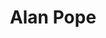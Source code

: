 ---
avatar: /images/people/popey.jpg
avatar_small: /images/people/popey_small.jpg
bio: Snap Advocate at Canonical working on Ubuntu, podcaster, father, husband, cat
  lover & a geek through and through.
homepage: https://popey.com/
instagram: null
linkedin: https://www.linkedin.com/in/alan-pope-b3a109143/
title: Alan Pope
twitter: https://twitter.com/popey
type: guest
username: popey
youtube: null
---